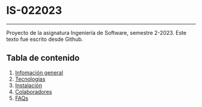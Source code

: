 # IS-022023

***
Proyecto de la asignatura Ingeniería de Software, semestre 2-2023.
Este texto fue escrito desde Github.

## Tabla de contenido

1. [Infomación general](#general-info)
2. [Tecnologías](#technologies)
3. [Instalación](#installation)
4. [Colaboradores](#collaboration)
5. [FAQs](#faqs)
